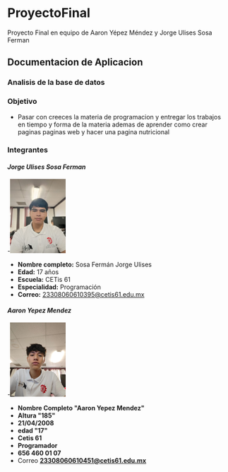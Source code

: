 # ProyectoFinal
Proyecto Final en equipo de Aaron Yépez Méndez y Jorge Ulises Sosa Ferman
## Documentacion de Aplicacion
### Analisis de la base de datos

### Objetivo
- Pasar con creeces la materia de programacion y entregar los trabajos en tiempo y forma de la materia ademas de aprender como crear paginas paginas web y hacer una pagina nutricional
### Integrantes
#### *Jorge Ulises Sosa Ferman*
-<img src="https://github.com/AaronYepez/NutriApp/blob/main/sosin.jpg" alt="Foto" width="25%" height="25%">
- **Nombre completo:** Sosa Fermán Jorge Ulises  
- **Edad:** 17 años  
- **Escuela:** CETis 61  
- **Especialidad:** Programación  
- **Correo:** 23308060610395@cetis61.edu.mx  
#### *Aaron Yepez Mendez*
-<img src="https://github.com/AaronYepez/NutriApp/blob/main/MyLove.jpg" alt="Foto" width="25%" height="25%">
- **Nombre Completo "Aaron Yepez Mendez"**
- **Altura "185"**
- **21/04/2008**
-  **edad "17"**
- **Cetis 61**
- **Programador**
- **656 460 01 07**
- Correo **23308060610451@cetis61.edu.mx**

